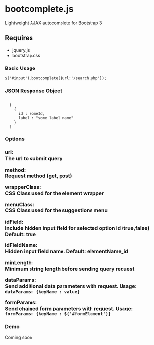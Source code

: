 # bootcomplete.js
Lightweight AJAX autocomplete for Bootstrap 3

<h2>Requires</h2>
<ul>
  <li>jquery.js</li>
  <li>bootstrap.css</li>
</ul>


<h3>Basic Usage</h3>
<code>$('#input').bootcomplete({url:'/search.php'});</code>

<h3>JSON Response Object</h3>
<code>
  [
    {
      id : someId,
      label : "some label name"
    }
  ]
</code>

<h3>Options<h3>

<p><b>url:</b><br>The url to submit query</p>

<p><b>method:</b><br>Request method (get, post)</p>
 
<p><b>wrapperClass:</b><br>CSS Class used for the element wrapper</p>

<p><b>menuClass:</b><br>CSS Class used for the suggestions menu</p>

<p><b>idField:</b><br>Include hidden input field for selected option id (true,false) Default: true</p>
  
<p><b>idFieldName:</b><br>Hidden input field name. Default: elementName_id</p>

<p><b>minLength:</b><br>Minimum string length before sending query request</p>

<p><b>dataParams:</b><br>Send additional data parameters with request. Usage: <code>dataParams: {keyName : value}</code></p>

<p><b>formParams:</b><br>Send chained form parameters with request. Usage: <code>formParams: {keyName : $('#formElement')}</code></p>


<h3>Demo</h3>
<p>Coming soon</p>





